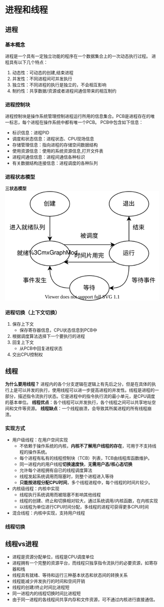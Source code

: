 # 进程和线程

## 进程
### 基本概念
进程是一个具有一定独立功能的程序在一个数据集合上的一次动态执行过程。
进程具有以下几个特点：
1. 动态性：可动态的创建,结束进程
2. 并发性：不同进程间可并发执行
3. 独立性：不同进程的执行是独立的，不会相互影响
4. 制约性：共享数据/资源或者进程间通信带来的相互制约

### 进程控制块
进程控制块是操作系统管理控制进程运行所用的信息集合。PCB是进程存在的唯一标志，每个进程在操作系统中都有唯一个PCB。
PCB中包含如下信息：
- 标识信息：进程PID
- 调度和状态信息：进程状态、CPU现场信息
- 存储管理信息：指向进程的存储空间数据结构
- 使用资源信息：使用的系统资源信息,打开文件表
- 进程间通信信息：进程间通信各种标识
- 有关数据结构连接信息：进程调度的各种队列

### 进程状态模型
**三状态模型**
![进程三状态模型](进程状态模型.drawio.svg)

### 进程切换（上下文切换）
1. 保存上下文
   - 保存寄存器信息，CPU状态信息到PCB中
2. 根据调度算法选择下一个要执行的进程
3. 回复上下文
   - 从PCB中回复进程状态
4. 交出CPU控制权

## 线程
**为什么要用线程？**
进程内的各个分支逻辑在逻辑上有先后之分，但是在具体的执行上是可以并发的执行，使用线程可以进一步提高进程的并发性。线程是进程的一部分，描述指令流执行状态。它是进程中的指令执行流的最小单元，是CPU调度的基本单位。
**线程优点**：各个线程可以并发执行，各个线程之间可以共享地址空间和文件等资源。
**线程缺点**：一个线程崩溃，会导致其所属进程的所有线程崩溃。
### 实现方式
- 用户级线程：在用户空间实现
  - 不依赖于操作系统的内核，**内核不了解用户线程的存在**，可用于不支持线程的操作系统。
  - 每个进程有私有的线程控制块（TCB）列表，TCB由线程库函数维护。
  - 同一进程内的用户线程**切换速度快**，**无需用户态/核心态切换**
  - 允许每个进程拥有自已的线程调度算法
  - 线程发起系统调用而阻塞时，则整个进程进入等待
  - **只能按进程分配CPU时间**，多个线程进程中，每个线程的时间片较少。
- 内核级线程：内核中实现
  - 线程执行系统调用而被阻塞不影响其他线程
  - 线程的创建、终止和切换相对较大，通过系统调用/内核函数，在内核实现
  - 以线程为单位进行CPU时间分配，多线程的进程可获得更多CPU时间
- 混合线程：内核中实现，支持用户线程
### 线程切换

## 线程vs进程
- 进程是资源分配单位，线程是CPU调度单位
- 进程拥有一个完整的资源平台，而线程只独享指令流执行的必要资源，如寄存器和栈
- 线程具有就绪、等待和运行三种基本状态和状态间的转换关系
- 线程能减少并发执行的时间和空间开销
- 线程的创建/终止时间比进程短
- 同一进程内的线程切换时间比进程短
- 由于同一进程的各线程间共享内存和文件资源，可不通过内核进行直接通信。


